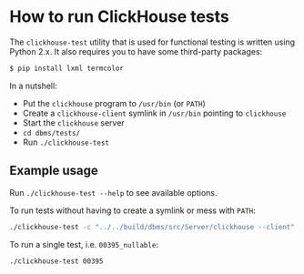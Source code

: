 # How to run ClickHouse tests

The `clickhouse-test` utility that is used for functional testing is written using Python 2.x.
It also requires you to have some third-party packages:

```bash
$ pip install lxml termcolor
```

In a nutshell:

-   Put the `clickhouse` program to `/usr/bin` (or `PATH`)
-   Create a `clickhouse-client` symlink in `/usr/bin` pointing to `clickhouse`
-   Start the `clickhouse` server
-   `cd dbms/tests/`
-   Run `./clickhouse-test`

## Example usage

Run `./clickhouse-test --help` to see available options.

To run tests without having to create a symlink or mess with `PATH`:

```bash
./clickhouse-test -c "../../build/dbms/src/Server/clickhouse --client"
```

To run a single test, i.e. `00395_nullable`:

```bash
./clickhouse-test 00395
```
